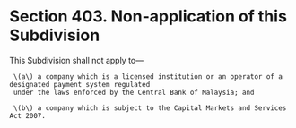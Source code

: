 # Section 403. Non-application of this Subdivision

This Subdivision shall not apply to—

     \(a\) a company which is a licensed institution or an operator of a designated payment system regulated  
     under the laws enforced by the Central Bank of Malaysia; and

     \(b\) a company which is subject to the Capital Markets and Services Act 2007.

